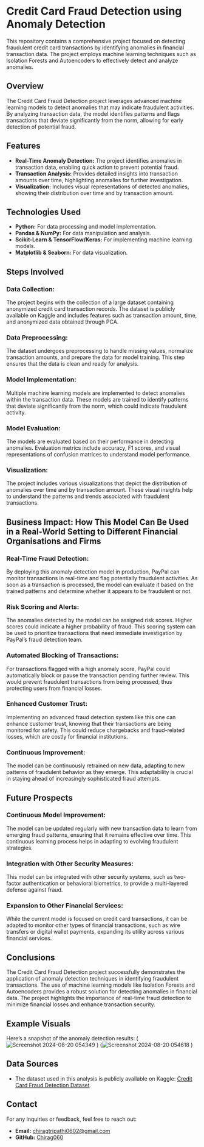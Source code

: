 # Credit Card Fraud Detection using Anomaly Detection

This repository contains a comprehensive project focused on detecting fraudulent credit card transactions by identifying anomalies in financial transaction data. The project employs machine learning techniques such as Isolation Forests and Autoencoders to effectively detect and analyze anomalies.

## Overview
The Credit Card Fraud Detection project leverages advanced machine learning models to detect anomalies that may indicate fraudulent activities. By analyzing transaction data, the model identifies patterns and flags transactions that deviate significantly from the norm, allowing for early detection of potential fraud.

## Features
- **Real-Time Anomaly Detection:** The project identifies anomalies in transaction data, enabling quick action to prevent potential fraud.
- **Transaction Analysis:** Provides detailed insights into transaction amounts over time, highlighting anomalies for further investigation.
- **Visualization:** Includes visual representations of detected anomalies, showing their distribution over time and by transaction amount.

## Technologies Used
- **Python:** For data processing and model implementation.
- **Pandas & NumPy:** For data manipulation and analysis.
- **Scikit-Learn & TensorFlow/Keras:** For implementing machine learning models.
- **Matplotlib & Seaborn:** For data visualization.

## Steps Involved

### Data Collection:
The project begins with the collection of a large dataset containing anonymized credit card transaction records. The dataset is publicly available on Kaggle and includes features such as transaction amount, time, and anonymized data obtained through PCA.

### Data Preprocessing:
The dataset undergoes preprocessing to handle missing values, normalize transaction amounts, and prepare the data for model training. This step ensures that the data is clean and ready for analysis.

### Model Implementation:
Multiple machine learning models are implemented to detect anomalies within the transaction data. These models are trained to identify patterns that deviate significantly from the norm, which could indicate fraudulent activity.

### Model Evaluation:
The models are evaluated based on their performance in detecting anomalies. Evaluation metrics include accuracy, F1 scores, and visual representations of confusion matrices to understand model performance.

### Visualization:
The project includes various visualizations that depict the distribution of anomalies over time and by transaction amount. These visual insights help to understand the patterns and trends associated with fraudulent transactions.

## Business Impact: How This Model Can Be Used in a Real-World Setting to Different Financial Organisations and Firms

### Real-Time Fraud Detection:
By deploying this anomaly detection model in production, PayPal can monitor transactions in real-time and flag potentially fraudulent activities. As soon as a transaction is processed, the model can evaluate it based on the trained patterns and determine whether it appears to be fraudulent or not.

### Risk Scoring and Alerts:
The anomalies detected by the model can be assigned risk scores. Higher scores could indicate a higher probability of fraud. This scoring system can be used to prioritize transactions that need immediate investigation by PayPal’s fraud detection team.

### Automated Blocking of Transactions:
For transactions flagged with a high anomaly score, PayPal could automatically block or pause the transaction pending further review. This would prevent fraudulent transactions from being processed, thus protecting users from financial losses.

### Enhanced Customer Trust:
Implementing an advanced fraud detection system like this one can enhance customer trust, knowing that their transactions are being monitored for safety. This could reduce chargebacks and fraud-related losses, which are costly for financial institutions.

### Continuous Improvement:
The model can be continuously retrained on new data, adapting to new patterns of fraudulent behavior as they emerge. This adaptability is crucial in staying ahead of increasingly sophisticated fraud attempts.

## Future Prospects

### Continuous Model Improvement:
The model can be updated regularly with new transaction data to learn from emerging fraud patterns, ensuring that it remains effective over time. This continuous learning process helps in adapting to evolving fraudulent strategies.

### Integration with Other Security Measures:
This model can be integrated with other security systems, such as two-factor authentication or behavioral biometrics, to provide a multi-layered defense against fraud.

### Expansion to Other Financial Services:
While the current model is focused on credit card transactions, it can be adapted to monitor other types of financial transactions, such as wire transfers or digital wallet payments, expanding its utility across various financial services.

## Conclusions
The Credit Card Fraud Detection project successfully demonstrates the application of anomaly detection techniques in identifying fraudulent transactions. The use of machine learning models like Isolation Forests and Autoencoders provides a robust solution for detecting anomalies in financial data. The project highlights the importance of real-time fraud detection to minimize financial losses and enhance transaction security.

## Example Visuals

Here’s a snapshot of the anomaly detection results:
(![Screenshot 2024-08-20 054349](https://github.com/user-attachments/assets/a7494119-a45d-47c1-b1c9-fb08c33e5c64)
)
(![Screenshot 2024-08-20 054618](https://github.com/user-attachments/assets/6000df23-070f-4cd5-a02f-ce1791a4f10d)
)


## Data Sources
- The dataset used in this analysis is publicly available on Kaggle: [Credit Card Fraud Detection Dataset](https://www.kaggle.com/datasets/isaikumar/creditcardfraud).

## Contact
For any inquiries or feedback, feel free to reach out:
- **Email:** chiragtripathi0602@gmail.com
- **GitHub:** [Chirag060](https://github.com/Chirag060)
